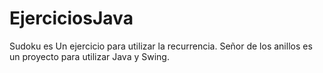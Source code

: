 # EjerciciosJava
Sudoku es Un ejercicio para utilizar la recurrencia.
Señor de los anillos es un proyecto para utilizar Java y Swing.
